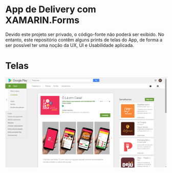 # App de Delivery com XAMARIN.Forms
Devido este projeto ser privado, o código-fonte não poderá ser exibido. No entanto, este repositório contêm alguns prints de telas do App, de forma a ser possível ter uma noção da UX, UI e Usabilidade aplicada.

# Telas
![alt text](1.png)
